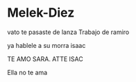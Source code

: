 # Melek-Diez
vato te pasaste de lanza 
Trabajo de ramiro

ya hablele a su morra isaac

TE AMO SARA. ATTE ISAC

Ella no te ama

